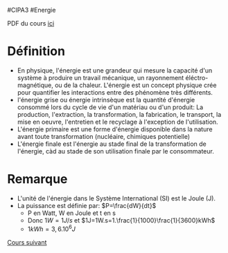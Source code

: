 #CIPA3 #Energie

PDF du cours [ici](https://web.isen-ouest.fr/moodle4/pluginfile.php/17967/mod_resource/content/0/Energie-Puissance%20Seances%201%20et%202%20.pdf)

# Définition
- En physique, l'énergie est une grandeur qui mesure la capacité d'un système à produire un travail mécanique, un rayonnement éléctro-magnétique, ou de la chaleur.
  L'énergie est un concept physique crée pour quantifier les interactions entre des phénomène très différents.
- l'énergie grise ou énergie intrinsèque est la quantité d'énergie consommé lors du cycle de vie d'un matériau ou d'un produit: La production, l'extraction, la transformation, la fabrication, le transport, la mise en oeuvre, l'entretien et le recyclage à l'exception de l'utilisation.
- L'énergie primaire est une forme d'énergie disponible dans la nature avant toute transformation (nucléaire, chimiques potentielle)
- L'énergie finale est l'énergie au stade final de la transformation de l'énergie, càd au stade de son utilisation finale par le consommateur.
# Remarque
- L'unité de l'énergie dans le Système International (SI) est le Joule (J).
- La puissance est définie par: $P=\frac{dW}{dt}$
	- P en Watt, W en Joule et t en s
	- Donc $1W=1J/s$ et $1J=1W.s=1.\frac{1}{1000}\frac{1}{3600}kWh$
	- $1kWh=3,6.10^{6}J$

[Cours suivant](Energie%20Cours%202.md)